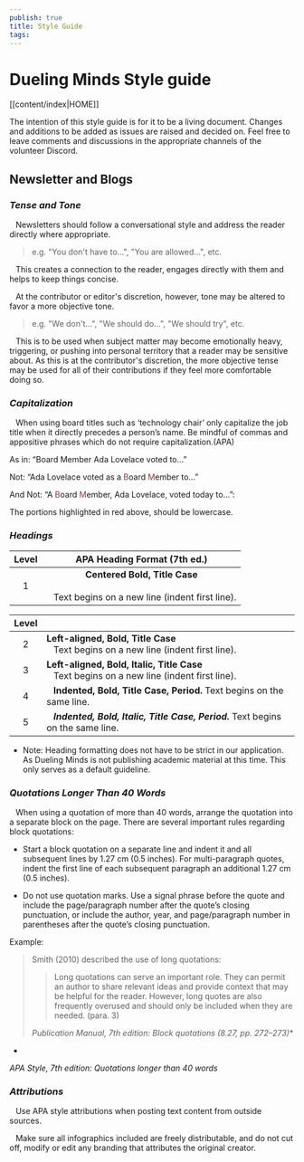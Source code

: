 ```yaml
---
publish: true
title: Style Guide
tags:
---
```

# Dueling Minds Style guide

[[content/index|HOME]]

The intention of this style guide is for it to be a living document. Changes and additions to be added as issues are raised and decided on. Feel free to leave comments and discussions in the appropriate channels of the volunteer Discord.

## Newsletter and Blogs

### ***Tense and Tone*** 

&ensp; Newsletters should follow a conversational style and address the reader directly where appropriate. 

>e.g. "You don't have to...", "You are allowed...", etc.

&ensp; This creates a connection to the reader, engages directly with them and helps to keep things concise. 

&ensp; At the contributor or editor's discretion, however, tone may be altered to favor a more objective tone.

>e.g. "We don't...", "We should do...", "We should try", etc.

&ensp; This is to be used when subject matter may become emotionally heavy, triggering, or pushing into personal territory that a reader may be sensitive about. As this is at the contributor's discretion, the more objective tense may be used for all of their contributions if they feel more comfortable doing so.

### ***Capitalization***

&ensp;  When using board titles such as ‘technology chair’ only capitalize the job title when it directly precedes a person’s name. Be mindful of commas and appositive phrases which do not require capitalization.(APA)


As in: “Board Member Ada Lovelace voted to…” 

Not: “Ada Lovelace voted as a <font color="#953734">B</font>oard <font color="#953734">M</font>ember to…”

And Not: “A <font color="#953734">B</font>oard <font color="#953734">M</font>ember, Ada Lovelace, voted today to…”: 


The portions highlighted in red above, should be lowercase.

### ***Headings***

| Level |                                APA Heading Format (7th ed.)                                |
| :---: | :----------------------------------------------------------------------------------------: |
|   1   | **Centered Bold, Title Case**<br><br>&ensp; Text begins on a new line (indent first line). |

| Level |                                                                                                     |
| :---: | --------------------------------------------------------------------------------------------------- |
|   2   | **Left-aligned, Bold, Title Case**<br>&ensp; Text begins on a new line (indent first line).         |
|   3   | **Left-aligned, Bold, Italic, Title Case**<br>&ensp; Text begins on a new line (indent first line). |
|   4   | &ensp;  **Indented, Bold, Title Case, Period.** Text begins on the same line.                       |
|   5   | &ensp; ***Indented, Bold, Italic, Title Case, Period.*** Text begins on the same line.              |


- Note: Heading formatting does not have to be strict in our application. As Dueling Minds is not publishing academic material at this time. This only serves as a default guideline.
    

### ***Quotations Longer Than 40 Words***

&ensp; When using a quotation of more than 40 words, arrange the quotation into a separate block on the page. There are several important rules regarding block quotations:

- Start a block quotation on a separate line and indent it and all subsequent lines by 1.27 cm (0.5 inches). For multi-paragraph quotes, indent the first line of each subsequent paragraph an additional 1.27 cm (0.5 inches).
    
- Do not use quotation marks. Use a signal phrase before the quote and include the page/paragraph number after the quote’s closing punctuation, or include the author, year, and page/paragraph number in parentheses after the quote’s closing punctuation.
    

Example:

>Smith (2010) described the use of long quotations:
>
>>Long quotations can serve an important role. They can permit an author to share relevant ideas and provide context that may be helpful for the reader. However, long quotes are also frequently overused and should only be included when they are needed. (para. 3)
 > 
>*Publication Manual, 7th edition: Block quotations (8.27, pp. 272–273)**
*

*APA Style, 7th edition: Quotations longer than 40 words*

### ***Attributions***

&ensp; Use APA style attributions when posting text content from outside sources.

&ensp; Make sure all infographics included are freely distributable, and do not cut off, modify or edit any branding that attributes the original creator.
  

